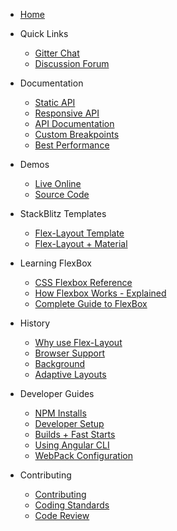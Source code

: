 * [Home](https://github.com/angular/flex-layout/wiki)

* Quick Links
  * [Gitter Chat](https://gitter.im/angular/flex-layout)
  * [Discussion Forum](https://groups.google.com/forum/#!forum/angular-flex-layout)

* Documentation 
  * [Static API](https://github.com/angular/flex-layout/wiki/Declarative-API-Overview)
  * [Responsive API](https://github.com/angular/flex-layout/wiki/Responsive-API)
  * [API Documentation](https://github.com/angular/flex-layout/wiki/API-Documentation)
  * [Custom Breakpoints](https://github.com/angular/flex-layout/wiki/Breakpoints)
  * [Best Performance](https://github.com/angular/flex-layout/wiki/Best-Performance)
* Demos 
  * [Live Online](https://tburleson-layouts-demos.firebaseapp.com/)
  * [Source Code](https://github.com/angular/flex-layout/blob/master/src/apps/demo-app/src/app/app.module.ts#L28)

* StackBlitz Templates
  * [Flex-Layout Template](https://stackblitz.com/edit/angular-flex-layout-seed)
  * [Flex-Layout + Material](https://stackblitz.com/edit/angular-material-flex-layout-seed?file=app%2Fapp.module.ts)

* Learning FlexBox
  * [CSS Flexbox Reference](http://cssreference.io/flexbox/)
  * [How Flexbox Works - Explained](https://medium.freecodecamp.com/even-more-about-how-flexbox-works-explained-in-big-colorful-animated-gifs-a5a74812b053#.dfi1sit87)
  * [Complete Guide to FlexBox](https://css-tricks.com/snippets/css/a-guide-to-flexbox/)
  
* History
  * [Why use Flex-Layout](https://github.com/angular/flex-layout/wiki/Why-use-Flex-Layout)
  * [Browser Support](https://github.com/angular/flex-layout/wiki/Browswer-Support)
  * [Background](https://github.com/angular/flex-layout/wiki/Background)
  * [Adaptive Layouts](https://github.com/angular/flex-layout/wiki/Adaptive-Layouts)

* Developer Guides
  * [NPM Installs](https://github.com/angular/flex-layout/wiki/NPM-Installs)
  * [Developer Setup](https://github.com/angular/flex-layout/wiki/Developer-Setup)
  * [Builds + Fast Starts](https://github.com/angular/flex-layout/wiki/Fast-Starts)
  * [Using Angular CLI](https://github.com/angular/flex-layout/wiki/Using-Angular-CLI)
  * [WebPack Configuration](https://github.com/angular/flex-layout/wiki/Webpack-Configuration)

* Contributing
  * [Contributing](https://github.com/angular/flex-layout/blob/master/CONTRIBUTING.md)
  * [Coding Standards](https://github.com/angular/flex-layout/blob/master/CODING_STANDARDS.md)
  * [Code Review](https://github.com/angular/flex-layout/blob/master/CODE_REVIEWS.md)


